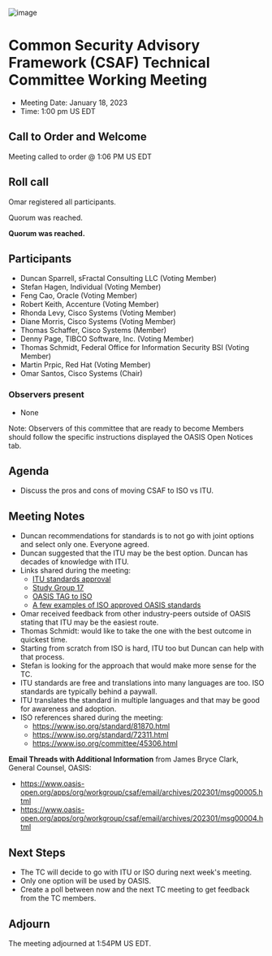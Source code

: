 ![image](https://user-images.githubusercontent.com/1690898/139102180-5c1e2583-14f1-4f58-ab2b-9e3807ed529c.png)

# Common Security Advisory Framework (CSAF) Technical Committee Working Meeting

- Meeting Date: January 18, 2023
- Time: 1:00 pm US EDT

## Call to Order and Welcome

Meeting called to order @ 1:06 PM US EDT

## Roll call

Omar registered all participants.  

Quorum was reached. 


**Quorum was reached.**

## Participants

- Duncan Sparrell, sFractal Consulting LLC (Voting Member)
- Stefan Hagen, Individual (Voting Member)
- Feng Cao, Oracle (Voting Member)
- Robert Keith, Accenture (Voting Member)
- Rhonda Levy, Cisco Systems (Voting Member)
- Diane Morris, Cisco Systems (Voting Member)
- Thomas Schaffer, Cisco Systems (Member)
- Denny Page, TIBCO Software, Inc. (Voting Member)
- Thomas Schmidt, Federal Office for Information Security BSI (Voting Member)
- Martin Prpic, Red Hat (Voting Member)
- Omar Santos, Cisco Systems (Chair)


### Observers present

- None

Note: Observers of this committee that are ready to become Members should follow the specific instructions displayed the OASIS Open Notices tab.

## Agenda
- Discuss the pros and cons of moving CSAF to ISO vs ITU.

## Meeting Notes
- Duncan recommendations for standards is to not go with joint options and select only one. Everyone agreed.
- Duncan suggested that the ITU may be the best option. Duncan has decades of knowledge with ITU.   
- Links shared during the meeting:
  - [ITU standards approval](https://www.itu.int/en/ITU-T/about/Pages/approval.aspx)
  - [Study Group 17](https://www.itu.int/en/ITU-T/about/groups/Pages/sg17.aspx)
  - [OASIS TAG to ISO](https://www.oasis-open.org/tags/)
  - [A few examples of ISO approved OASIS standards](https://www.oasis-open.org/2020/08/03/iso-approves-oasis-ebms3-and-as4-as-international-standards-for-messaging/)
- Omar received feedback from other industry-peers outside of OASIS stating that ITU may be the easiest route. 
- Thomas Schmidt:  would like to take the one with the best outcome in quickest time.  
- Starting from scratch from ISO is hard, ITU too but Duncan can help with that process.  
- Stefan is looking for the approach that would make more sense for the TC.   
- ITU standards are free and translations into many languages are too. ISO standards are typically behind a paywall. 
- ITU translates the standard in multiple languages and that may be good for awareness and adoption.  
- ISO references shared during the meeting:
  - https://www.iso.org/standard/81870.html
  - https://www.iso.org/standard/72311.html
  - https://www.iso.org/committee/45306.html

**Email Threads with Additional Information** from James Bryce Clark, General Counsel, OASIS:
- https://www.oasis-open.org/apps/org/workgroup/csaf/email/archives/202301/msg00005.html
- https://www.oasis-open.org/apps/org/workgroup/csaf/email/archives/202301/msg00004.html

## Next Steps
- The TC will decide to go with ITU or ISO during next week's meeting.
- Only one option will be used by OASIS.   
- Create a poll between now and the next TC meeting to get feedback from the TC members.


## Adjourn
The meeting adjourned at 1:54PM US EDT.

   
